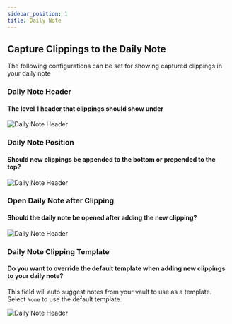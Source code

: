 ```yaml
---
sidebar_position: 1
title: Daily Note
---
```


## Capture Clippings to the Daily Note  

The following configurations can be set for showing captured clippings in your daily note

### Daily Note Header
#### The level 1 header that clippings should show under
![Daily Note Header](/img/daily_note_header.png)

### Daily Note Position 
#### Should new clippings be appended to the bottom or prepended to the top?
![Daily Note Header](/img/daily_note_position.png)

### Open Daily Note after Clipping 
#### Should the daily note be opened after adding the new clipping?
![Daily Note Header](/img/daily_note_open.png)

### Daily Note Clipping Template
#### Do you want to override the default template when adding new clippings to your daily note?
This field will auto suggest notes from your vault to use as a template. Select `None` to use the default template. 

![Daily Note Header](/img/daily_note_template.gif)


